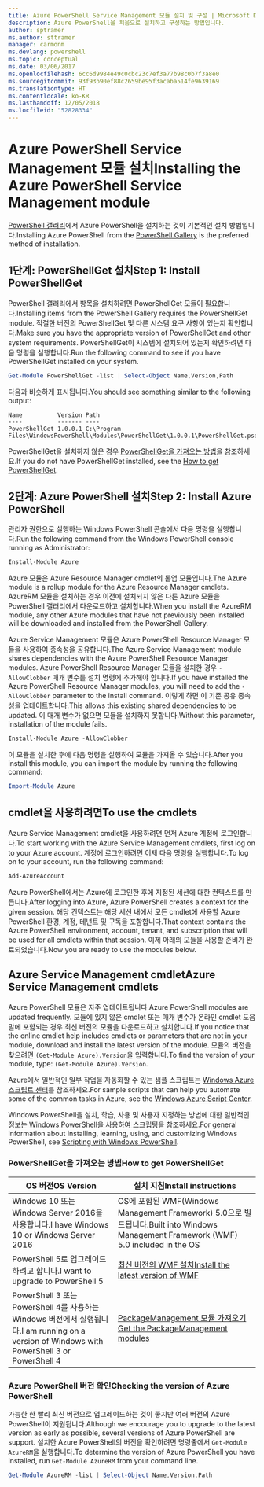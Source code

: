 ```yaml
---
title: Azure PowerShell Service Management 모듈 설치 및 구성 | Microsoft Docs
description: Azure PowerShell을 처음으로 설치하고 구성하는 방법입니다.
author: sptramer
ms.author: sttramer
manager: carmonm
ms.devlang: powershell
ms.topic: conceptual
ms.date: 03/06/2017
ms.openlocfilehash: 6cc6d9984e49c0cbc23c7ef3a77b98c0b7f3a8e0
ms.sourcegitcommit: 93f93b90ef88c2659be95f3acaba514fe9639169
ms.translationtype: HT
ms.contentlocale: ko-KR
ms.lasthandoff: 12/05/2018
ms.locfileid: "52828334"
---
```

# <a name="installing-the-azure-powershell-service-management-module"></a><span data-ttu-id="471c5-103">Azure PowerShell Service Management 모듈 설치</span><span class="sxs-lookup"><span data-stu-id="471c5-103">Installing the Azure PowerShell Service Management module</span></span>

<span data-ttu-id="471c5-104">[PowerShell 갤러리](https://www.powershellgallery.com/)에서 Azure PowerShell을 설치하는 것이 기본적인 설치 방법입니다.</span><span class="sxs-lookup"><span data-stu-id="471c5-104">Installing Azure PowerShell from the [PowerShell Gallery](https://www.powershellgallery.com/) is the preferred method of installation.</span></span>

## <a name="step-1-install-powershellget"></a><span data-ttu-id="471c5-105">1단계: PowerShellGet 설치</span><span class="sxs-lookup"><span data-stu-id="471c5-105">Step 1: Install PowerShellGet</span></span>

<span data-ttu-id="471c5-106">PowerShell 갤러리에서 항목을 설치하려면 PowerShellGet 모듈이 필요합니다.</span><span class="sxs-lookup"><span data-stu-id="471c5-106">Installing items from the PowerShell Gallery requires the PowerShellGet module.</span></span> <span data-ttu-id="471c5-107">적절한 버전의 PowerShellGet 및 다른 시스템 요구 사항이 있는지 확인합니다.</span><span class="sxs-lookup"><span data-stu-id="471c5-107">Make sure you have the appropriate version of PowerShellGet and other system requirements.</span></span> <span data-ttu-id="471c5-108">PowerShellGet이 시스템에 설치되어 있는지 확인하려면 다음 명령을 실행합니다.</span><span class="sxs-lookup"><span data-stu-id="471c5-108">Run the following command to see if you have PowerShellGet installed on your system.</span></span>

```powershell
Get-Module PowerShellGet -list | Select-Object Name,Version,Path
```

<span data-ttu-id="471c5-109">다음과 비슷하게 표시됩니다.</span><span class="sxs-lookup"><span data-stu-id="471c5-109">You should see something similar to the following output:</span></span>

```output
Name          Version Path
----          ------- ----
PowerShellGet 1.0.0.1 C:\Program Files\WindowsPowerShell\Modules\PowerShellGet\1.0.0.1\PowerShellGet.psd1
```

<span data-ttu-id="471c5-110">PowerShellGet을 설치하지 않은 경우 [PowerShellGet을 가져오는 방법](#how-to-get-powershellget)을 참조하세요.</span><span class="sxs-lookup"><span data-stu-id="471c5-110">If you do not have PowerShellGet installed, see the [How to get PowerShellGet](#how-to-get-powershellget).</span></span>

## <a name="step-2-install-azure-powershell"></a><span data-ttu-id="471c5-111">2단계: Azure PowerShell 설치</span><span class="sxs-lookup"><span data-stu-id="471c5-111">Step 2: Install Azure PowerShell</span></span>

<span data-ttu-id="471c5-112">관리자 권한으로 실행하는 Windows PowerShell 콘솔에서 다음 명령을 실행합니다.</span><span class="sxs-lookup"><span data-stu-id="471c5-112">Run the following command from the Windows PowerShell console running as Administrator:</span></span>

```powershell
Install-Module Azure
```

<span data-ttu-id="471c5-113">Azure 모듈은 Azure Resource Manager cmdlet의 롤업 모듈입니다.</span><span class="sxs-lookup"><span data-stu-id="471c5-113">The Azure module is a rollup module for the Azure Resource Manager cmdlets.</span></span> <span data-ttu-id="471c5-114">AzureRM 모듈을 설치하는 경우 이전에 설치되지 않은 다른 Azure 모듈을 PowerShell 갤러리에서 다운로드하고 설치합니다.</span><span class="sxs-lookup"><span data-stu-id="471c5-114">When you install the AzureRM module, any other Azure modules that have not previously been installed will be downloaded and installed from the PowerShell Gallery.</span></span>

<span data-ttu-id="471c5-115">Azure Service Management 모듈은 Azure PowerShell Resource Manager 모듈을 사용하여 종속성을 공유합니다.</span><span class="sxs-lookup"><span data-stu-id="471c5-115">The Azure Service Management module shares dependencies with the Azure PowerShell Resource Manager modules.</span></span> <span data-ttu-id="471c5-116">Azure PowerShell Resource Manager 모듈을 설치한 경우 `-AllowClobber` 매개 변수를 설치 명령에 추가해야 합니다.</span><span class="sxs-lookup"><span data-stu-id="471c5-116">If you have installed the Azure PowerShell Resource Manager modules, you will need to add the `-AllowClobber` parameter to the install command.</span></span> <span data-ttu-id="471c5-117">이렇게 하면 이 기존 공유 종속성을 업데이트합니다.</span><span class="sxs-lookup"><span data-stu-id="471c5-117">This allows this existing shared dependencies to be updated.</span></span> <span data-ttu-id="471c5-118">이 매개 변수가 없으면 모듈을 설치하지 못합니다.</span><span class="sxs-lookup"><span data-stu-id="471c5-118">Without this parameter, installation of the module fails.</span></span>

```powershell
Install-Module Azure -AllowClobber
```

<span data-ttu-id="471c5-119">이 모듈을 설치한 후에 다음 명령을 실행하여 모듈을 가져올 수 있습니다.</span><span class="sxs-lookup"><span data-stu-id="471c5-119">After you install this module, you can import the module by running the following command:</span></span>

```powershell
Import-Module Azure
```

## <a name="to-use-the-cmdlets"></a><span data-ttu-id="471c5-120">cmdlet을 사용하려면</span><span class="sxs-lookup"><span data-stu-id="471c5-120">To use the cmdlets</span></span>

<span data-ttu-id="471c5-121">Azure Service Management cmdlet을 사용하려면 먼저 Azure 계정에 로그인합니다.</span><span class="sxs-lookup"><span data-stu-id="471c5-121">To start working with the Azure Service Management cmdlets, first log on to your Azure account.</span></span> <span data-ttu-id="471c5-122">계정에 로그인하려면 이제 다음 명령을 실행합니다.</span><span class="sxs-lookup"><span data-stu-id="471c5-122">To log on to your account, run the following command:</span></span>

```powershell
Add-AzureAccount
```

<span data-ttu-id="471c5-123">Azure PowerShell에서는 Azure에 로그인한 후에 지정된 세션에 대한 컨텍스트를 만듭니다.</span><span class="sxs-lookup"><span data-stu-id="471c5-123">After logging into Azure, Azure PowerShell creates a context for the given session.</span></span> <span data-ttu-id="471c5-124">해당 컨텍스트는 해당 세션 내에서 모든 cmdlet에 사용할 Azure PowerShell 환경, 계정, 테넌트 및 구독을 포함합니다.</span><span class="sxs-lookup"><span data-stu-id="471c5-124">That context contains the Azure PowerShell environment, account, tenant, and subscription that will be used for all cmdlets within that session.</span></span> <span data-ttu-id="471c5-125">이제 아래의 모듈을 사용할 준비가 완료되었습니다.</span><span class="sxs-lookup"><span data-stu-id="471c5-125">Now you are ready to use the modules below.</span></span>

## <a name="azure-service-management-cmdlets"></a><span data-ttu-id="471c5-126">Azure Service Management cmdlet</span><span class="sxs-lookup"><span data-stu-id="471c5-126">Azure Service Management cmdlets</span></span>

<span data-ttu-id="471c5-127">Azure PowerShell 모듈은 자주 업데이트됩니다.</span><span class="sxs-lookup"><span data-stu-id="471c5-127">Azure PowerShell modules are updated frequently.</span></span> <span data-ttu-id="471c5-128">모듈에 있지 않은 cmdlet 또는 매개 변수가 온라인 cmdlet 도움말에 포함되는 경우 최신 버전의 모듈을 다운로드하고 설치합니다.</span><span class="sxs-lookup"><span data-stu-id="471c5-128">If you notice that the online cmdlet help includes cmdlets or parameters that are not in your module, download and install the latest version of the module.</span></span> <span data-ttu-id="471c5-129">모듈의 버전을 찾으려면 `(Get-Module Azure).Version`을 입력합니다.</span><span class="sxs-lookup"><span data-stu-id="471c5-129">To find the version of your module, type: `(Get-Module Azure).Version`.</span></span>

<span data-ttu-id="471c5-130">Azure에서 일반적인 일부 작업을 자동화할 수 있는 샘플 스크립트는 [Windows Azure 스크립트 센터](http://www.windowsazure.com/documentation/scripts/)를 참조하세요.</span><span class="sxs-lookup"><span data-stu-id="471c5-130">For sample scripts that can help you automate some of the common tasks in Azure, see the [Windows Azure Script Center](http://www.windowsazure.com/documentation/scripts/).</span></span>

<span data-ttu-id="471c5-131">Windows PowerShell을 설치, 학습, 사용 및 사용자 지정하는 방법에 대한 일반적인 정보는 [Windows PowerShell을 사용하여 스크립팅](http://go.microsoft.com/fwlink/p/?linkid=320210)을 참조하세요.</span><span class="sxs-lookup"><span data-stu-id="471c5-131">For general information about installing, learning, using, and customizing Windows PowerShell, see [Scripting with Windows PowerShell](http://go.microsoft.com/fwlink/p/?linkid=320210).</span></span>

### <a name="how-to-get-powershellget"></a><span data-ttu-id="471c5-132">PowerShellGet을 가져오는 방법</span><span class="sxs-lookup"><span data-stu-id="471c5-132">How to get PowerShellGet</span></span>

|<span data-ttu-id="471c5-133">OS 버전</span><span class="sxs-lookup"><span data-stu-id="471c5-133">OS Version</span></span>|<span data-ttu-id="471c5-134">설치 지침</span><span class="sxs-lookup"><span data-stu-id="471c5-134">Install instructions</span></span>|
|---|---|
|<span data-ttu-id="471c5-135">Windows 10 또는 Windows Server 2016을 사용합니다.</span><span class="sxs-lookup"><span data-stu-id="471c5-135">I have Windows 10 or Windows Server 2016</span></span>|<span data-ttu-id="471c5-136">OS에 포함된 WMF(Windows Management Framework) 5.0으로 빌드됩니다.</span><span class="sxs-lookup"><span data-stu-id="471c5-136">Built into Windows Management Framework (WMF) 5.0 included in the OS</span></span>|
|<span data-ttu-id="471c5-137">PowerShell 5로 업그레이드하려고 합니다.</span><span class="sxs-lookup"><span data-stu-id="471c5-137">I want to upgrade to PowerShell 5</span></span>|[<span data-ttu-id="471c5-138">최신 버전의 WMF 설치</span><span class="sxs-lookup"><span data-stu-id="471c5-138">Install the latest version of WMF</span></span>](https://www.microsoft.com/en-us/download/details.aspx?id=54616)|
|<span data-ttu-id="471c5-139">PowerShell 3 또는 PowerShell 4를 사용하는 Windows 버전에서 실행됩니다.</span><span class="sxs-lookup"><span data-stu-id="471c5-139">I am running on a version of Windows with PowerShell 3 or PowerShell 4</span></span>|[<span data-ttu-id="471c5-140">PackageManagement 모듈 가져오기</span><span class="sxs-lookup"><span data-stu-id="471c5-140">Get the PackageManagement modules</span></span>](http://go.microsoft.com/fwlink/?LinkID=746217)|

<div id="helpmechoose"/>

### <a name="checking-the-version-of-azure-powershell"></a><span data-ttu-id="471c5-141">Azure PowerShell 버전 확인</span><span class="sxs-lookup"><span data-stu-id="471c5-141">Checking the version of Azure PowerShell</span></span>

<span data-ttu-id="471c5-142">가능한 한 빨리 최신 버전으로 업그레이드하는 것이 좋지만 여러 버전의 Azure PowerShell이 지원됩니다.</span><span class="sxs-lookup"><span data-stu-id="471c5-142">Although we encourage you to upgrade to the latest version as early as possible, several versions of Azure PowerShell are support.</span></span> <span data-ttu-id="471c5-143">설치한 Azure PowerShell의 버전을 확인하려면 명령줄에서 `Get-Module AzureRM`을 실행합니다.</span><span class="sxs-lookup"><span data-stu-id="471c5-143">To determine the version of Azure PowerShell you have installed, run `Get-Module AzureRM` from your command line.</span></span>

```powershell
Get-Module AzureRM -list | Select-Object Name,Version,Path
```

